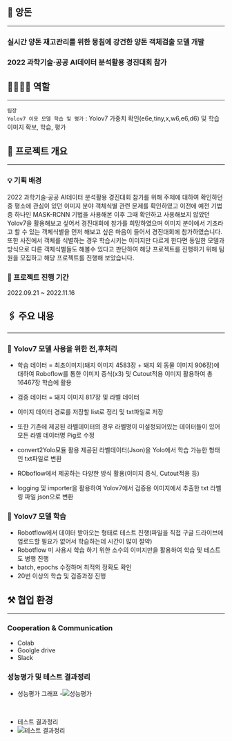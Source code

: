 ## :pig: 앙돈

---

### 실시간 양돈 재고관리를 위한 뭉침에 강건한 양돈 객체검출 모델 개발

### 2022 과학기술·공공 AI데이터 분석활용 경진대회 참가


## 👩‍👩‍👧‍👧 역할

---

`팀장`
<br/>
`Yolov7 이용 모델 학습 및 평가` : Yolov7 가중치 확인(e6e,tiny,x,w6,e6,d6) 및 학습 이미지 확보, 학습, 평가

## 🔗 프로젝트 개요

---

### 💡 기획 배경

 2022 과학기술·공공 AI데이터 분석활용 경진대회 참가를 위해 주제에 대하여 확인하던중 평소에 관심이 있던 이미지 분야 객체식별 관련 문제를 확인하였고 이전에 예전 기법중 하나인 
 MASK-RCNN 기법을 사용해본 이후 그때 확인하고 사용해보지 않았던 Yolov7을 활용해보고 싶어서 경진대회에 참가를 희망하였으며 이미지 분야에서 기초라고 할 수 있는 객체식별을 먼저
 해보고 싶은 마음이 들어서 경진대회에 참가하였습니다.
 또한 사진에서 객체를 식별하는 경우 학습시키는 이미지만 다르게 한다면 동일한 모델과 방식으로 다른 객체식별들도 해볼수 있다고 판단하여 해당 프로젝트를 진행하기 위해 팀원을 모집하고
 해당 프로젝트를 진행해 보았습니다.

### 📅 프로젝트 진행 기간

2022.09.21 ~ 2022.11.16

## 🖇️ 주요 내용

---

### 📝 Yolov7 모델 사용을 위한 전,후처리
- 학습 데이터 = 최초이미지(돼지 이미지 4583장 + 돼지 외 동물 이미지 906장)에 대하여 Roboflow를 통한 이미지 증식(x3) 및 Cutout적용 이미지 활용하여 총 16467장 학습에 활용
- 검증 데이터 = 돼지 이미지 817장 및 라벨 데이터
- 이미지 데이터 경로를 저장할 list로 정리 및 txt파일로 저장
- 또한 기존에 제공된 라벨데이터의 경우 라벨명이 미설정되어있는 데이터들이 있어 모든 라벨 데이터명 Pig로 수정
- convert2Yolo모듈 활용 제공된 라벨데이터(Json)을 Yolo에서 학습 가능한 형태인 txt파일로 변환
- ROboflow에서 제공하는 다양한 방식 활용(이미지 증식, Cutout적용 등)

- logging 및 importer을 활용하여 Yolov7에서 검증용 이미지에서 추출한 txt 라벨링 파일 json으로 변환


### 📝 Yolov7 모델 학습

- Robotflow에서 데이터 받아오는 형태로 테스트 진행(파일을 직접 구글 드라이브에 업로드할 필요가 없어서 학습하는데 시간이 많이 절약)
- Robotflow 미 사용시 학습 하기 위한 소수의 이미지만을 활용하여 학습 및 테스트도 병행 진행
- batch, epochs 수정하며 최적의 정확도 확인
- 20번 이상의 학습 및 검증과정 진행

## ⚒️ 협업 환경

---

### Cooperation & Communication

- Colab
- Goolgle drive
- Slack

### 성능평가 및 테스트 결과정리
- 성능평가 그래프
 -![성능평가](https://github.com/Raon-cs/pig/assets/108639467/a90a8b36-ec7f-4282-98ba-161fd310561e)

<br/>

- 테스트 결과정리
 - ![테스트 결과정리](https://github.com/Raon-cs/pig/assets/108639467/c4c2c998-f639-48e6-a970-d995af8360c7)
